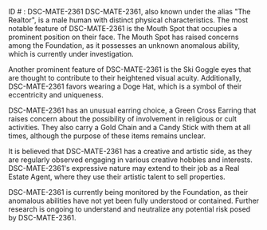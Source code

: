 ID # : DSC-MATE-2361
DSC-MATE-2361, also known under the alias "The Realtor", is a male human with distinct physical characteristics. The most notable feature of DSC-MATE-2361 is the Mouth Spot that occupies a prominent position on their face. The Mouth Spot has raised concerns among the Foundation, as it possesses an unknown anomalous ability, which is currently under investigation.

Another prominent feature of DSC-MATE-2361 is the Ski Goggle eyes that are thought to contribute to their heightened visual acuity. Additionally, DSC-MATE-2361 favors wearing a Doge Hat, which is a symbol of their eccentricity and uniqueness.

DSC-MATE-2361 has an unusual earring choice, a Green Cross Earring that raises concern about the possibility of involvement in religious or cult activities. They also carry a Gold Chain and a Candy Stick with them at all times, although the purpose of these items remains unclear.

It is believed that DSC-MATE-2361 has a creative and artistic side, as they are regularly observed engaging in various creative hobbies and interests. DSC-MATE-2361's expressive nature may extend to their job as a Real Estate Agent, where they use their artistic talent to sell properties.

DSC-MATE-2361 is currently being monitored by the Foundation, as their anomalous abilities have not yet been fully understood or contained. Further research is ongoing to understand and neutralize any potential risk posed by DSC-MATE-2361.